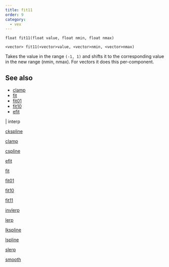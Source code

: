 ```yaml
---
title: fit11
order: 9
category:
  - vex
---
```


`float fit11(float value, float nmin, float nmax)`

`<vector> fit11(<vector>value, <vector>nmin, <vector>nmax)`

Takes the value in the range `(-1, 1)` and shifts it to the corresponding value in the new range (nmin, nmax). For vectors it does this per-component.

## See also

- [clamp](clamp.html)
- [fit](fit.html)
- [fit01](fit01.html)
- [fit10](fit10.html)
- [efit](efit.html)

|
interp

[ckspline](ckspline.html)

[clamp](clamp.html)

[cspline](cspline.html)

[efit](efit.html)

[fit](fit.html)

[fit01](fit01.html)

[fit10](fit10.html)

[fit11](fit11.html)

[invlerp](invlerp.html)

[lerp](lerp.html)

[lkspline](lkspline.html)

[lspline](lspline.html)

[slerp](slerp.html)

[smooth](smooth.html)
